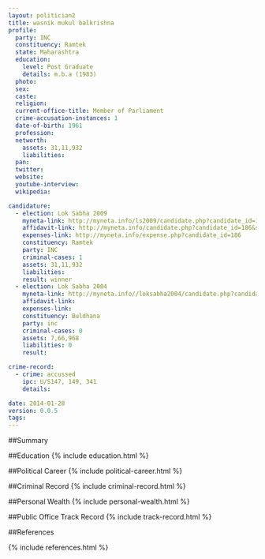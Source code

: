 ```yaml
---
layout: politician2
title: wasnik mukul balkrishna
profile: 
  party: INC
  constituency: Ramtek
  state: Maharashtra
  education: 
    level: Post Graduate
    details: m.b.a (1983)
  photo: 
  sex: 
  caste: 
  religion: 
  current-office-title: Member of Parliament
  crime-accusation-instances: 1
  date-of-birth: 1961
  profession: 
  networth: 
    assets: 31,11,932
    liabilities: 
  pan: 
  twitter: 
  website: 
  youtube-interview: 
  wikipedia: 

candidature: 
  - election: Lok Sabha 2009
    myneta-link: http://myneta.info/ls2009/candidate.php?candidate_id=186
    affidavit-link: http://myneta.info/candidate.php?candidate_id=186&scan=original
    expenses-link: http://myneta.info/expense.php?candidate_id=186
    constituency: Ramtek 
    party: INC
    criminal-cases: 1
    assets: 31,11,932
    liabilities: 
    result: winner 
  - election: Lok Sabha 2004
    myneta-link: http://myneta.info//loksabha2004/candidate.php?candidate_id=2342
    affidavit-link: 
    expenses-link: 
    constituency: Buldhana 
    party: inc
    criminal-cases: 0
    assets: 7,66,968
    liabilities: 0
    result:  

crime-record: 
  - crime: accussed
    ipc: U/S147, 149, 341
    details:  

date: 2014-01-28
version: 0.0.5
tags: 
---
```

##Summary


##Education
{% include education.html %}


##Political Career
{% include political-career.html %}


##Criminal Record
{% include criminal-record.html %}


##Personal Wealth
{% include personal-wealth.html %}


##Public Office Track Record
{% include track-record.html %}


##References


{% include references.html %}